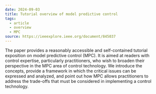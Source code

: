 ```yaml
---
date: 2024-09-03
title: Tutorial overview of model predictive control
tags:
  - article
  - overview
  - MPC
source: https://ieeexplore.ieee.org/document/845037
---
```

The paper provides a reasonably accessible and self-contained tutorial exposition on model predictive control (MPC). It is aimed at readers with control expertise, particularly practitioners, who wish to broaden their perspective in the MPC area of control technology. We introduce the concepts, provide a framework in which the critical issues can be expressed and analyzed, and point out how MPC allows practitioners to address the trade-offs that must be considered in implementing a control technology.